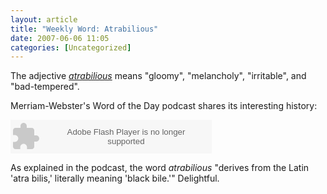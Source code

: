 ```yaml
---
layout: article
title: "Weekly Word: Atrabilious"
date: 2007-06-06 11:05
categories: [Uncategorized]
---
```

The adjective <em><a href="http://dictionary.reference.com/browse/atrabilious">atrabilious</a></em> means "gloomy", "melancholy", "irritable", and "bad-tempered".

Merriam-Webster's Word of the Day podcast shares its interesting history:

<div class="figure"><embed src="http://odeo.com/flash/audio_player_black.swf" quality="high" width="322" height="54" name="odeo_player_black" align="middle" allowScriptAccess="always" wmode="transparent"  type="application/x-shockwave-flash" flashvars="type=audio&id=12133583" pluginspage="http://www.macromedia.com/go/getflashplayer" /></embed></div>

As explained in the podcast, the word <em>atrabilious</em> "derives from the Latin 'atra bilis,' literally meaning 'black bile.'" Delightful.
